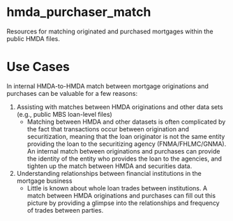 # hmda_purchaser_match
Resources for matching originated and purchased mortgages within the public HMDA files.

# Use Cases
In internal HMDA-to-HMDA match between mortgage originations and purchases can be valuable for a few reasons:
1. Assisting with matches between HMDA originations and other data sets (e.g., public MBS loan-level files)
   - Matching between HMDA and other datasets is often complicated by the fact that transactions occur between origination and securitization, meaning that the loan originator is not the same entity providing the loan to the securitizing agency (FNMA/FHLMC/GNMA). An internal match between originations and purchases can provide the identity of the entity who provides the loan to the agencies, and tighten up the match between HMDA and securities data.
2. Understanding relationships between financial institutions in the mortgage business
   - Little is known about whole loan trades between institutions. A match between HMDA originations and purchases can fill out this picture by providing a glimpse into the relationships and frequency of trades between parties.
